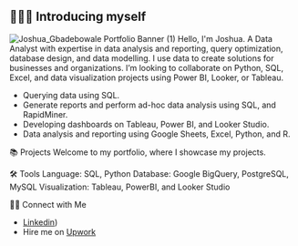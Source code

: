 ## 🙋🏻‍♀️ Introducing myself
![Joshua_Gbadebowale Portfolio Banner (1)](https://github.com/user-attachments/assets/335a62ad-a35c-45cd-8a3f-16f7b3825156)
Hello, I'm Joshua.
A Data Analyst with expertise in data analysis and reporting, query optimization, database design, and data modelling.
I use data to create solutions for businesses and organizations. I’m looking to collaborate on Python, SQL, Excel, and data visualization projects using Power BI, Looker, or Tableau. 

- Querying data using SQL.
- Generate reports and perform ad-hoc data analysis using SQL, and RapidMiner.
- Developing dashboards on Tableau, Power BI, and Looker Studio.
- Data analysis and reporting using Google Sheets, Excel, Python, and R.


📚 Projects
Welcome to my portfolio, where I showcase my projects.

🛠️ Tools
Language: SQL, Python
Database: Google BigQuery, PostgreSQL, MySQL
Visualization: Tableau, PowerBI, and Looker Studio

👋🏻 Connect with Me
- [Linkedin](https://www.linkedin.com/in/consciousgt/))
- Hire me on [Upwork](https://www.upwork.com/freelancers/~014e5345d0210dd749?mp_source=share)


<!--
**Consciousgt/Consciousgt** is a ✨ _special_ ✨ repository because its `README.md` (this file) appears on your GitHub profile.

Here are some ideas to get you started:

- 🔭 I’m currently working on ...
- 🌱 I’m currently learning ...
- 👯 I’m looking to collaborate on ...
- 🤔 I’m looking for help with ...
- 💬 Ask me about ...
- 📫 How to reach me: ...
- 😄 Pronouns: ...
- ⚡ Fun fact: ...
-->
